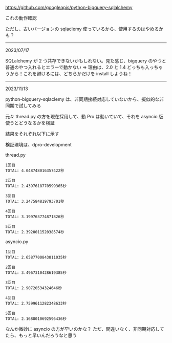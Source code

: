 https://github.com/googleapis/python-bigquery-sqlalchemy

これの動作確認

ただし、古いバージョンの sqlaclemy 使っているから、使用するのはやめるかも？

---

2023/07/17

SQLalchemy が 2 つ共存できないかもしれない。見た感じ、bigquery のやつと普通のやつ入れるとエラーで動かない
=> 理由は、2.0 と 1.4 どっちも入っちゃうから！これを避けるには、どちらかだけを install しようね！

---

2023/11/13

python-bigquery-sqlaclemy は、非同期接続対応していないから、擬似的な非同期で試してみる

元々 thread.py の方を現在採用して、動 Pro は動いていて、それを asyncio 版使うとどうなるかを検証

結果をそれぞれ以下に示す

検証環境は、dpro-development

thread.py

```
1回目
TOTAL: 4.048748016357422秒

2回目
TOTAL: 2.4397618770599365秒

3回目
TOTAL: 3.247584819793701秒

4回目
TOTAL: 3.199763774871826秒

5回目
TOTAL: 2.392001152038574秒
```

asyncio.py

```
1回目
TOTAL: 2.6587700843811035秒

2回目
TOTAL: 3.4967310428619385秒

3回目
TOTAL: 2.90720534324646秒

4回目
TOTAL: 2.7599611282348633秒

5回目
TOTAL: 2.1688010692596436秒
```

なんか微妙に asyncio の方が早いのかな？
ただ、間違いなく、非同期対応してたら、もっと早いんだろうなと思う
